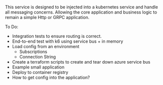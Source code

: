 This service is designed to be injected into a kubernetes service and handle all messaging concerns. Allowing the core application and business logic to remain a simple Http or GRPC application.

To Do:

- Integration tests to ensure routing is correct.
- End-to-end test with k6 using service bus + in memory
- Load config from an environment
  - Subscriptions
  - Connection String
- Create a terraform scripts to create and tear down azure service bus
- Example small application
- Deploy to container registry
- How to get config into the application?
